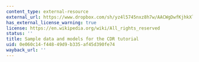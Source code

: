 ```yaml
---
content_type: external-resource
external_url: https://www.dropbox.com/sh/yz4l5745nxz8h7w/AACWgDwfKjhkXlK0L5eM-d25a?dl=0
has_external_license_warning: true
license: https://en.wikipedia.org/wiki/All_rights_reserved
status: ''
title: Sample data and models for the CDR tutorial
uid: 0e060c14-f448-49d9-b335-af45d390fe74
wayback_url: ''
---
```

